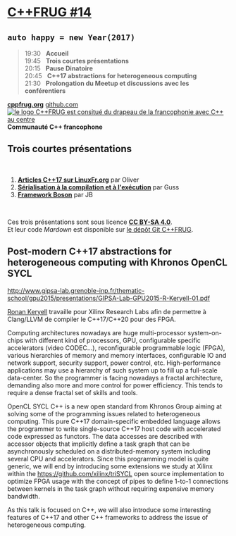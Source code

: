 [C++FRUG #14](https://www.meetup.com/fr-FR/User-Group-Cpp-Francophone/events/236788136/)
================
`auto happy = new Year(2017)`
----------------------------

> 19:30 &nbsp; **Accueil**  
> 19:45 &nbsp; **Trois courtes présentations**  
> 20:15 &nbsp; **Pause Dinatoire**  
> 20:45 &nbsp; **C++17 abstractions for heterogeneous computing**  
> 21:30 &nbsp; **Prolongation du Meetup et discussions avec les conférentiers**

[**cppfrug.org**](http://cppfrug.org/paris/events/2017-01-19_n14/) [github.com](https://github.com/cpp-frug/paris/blob/master/events/2017-01-19_n14/README.md) [![le logo C++FRUG est consitué du drapeau de la francophonie avec C++ au centre](http://cpp-frug.github.io/images/Cpp-Francophonie.svg "Logo C++FRUG")](https://github.com/cpp-frug/cpp-frug.github.io/blob/master/images/Cpp-Francophonie.svg) **Communauté C++ francophone**


Trois courtes présentations
---------------------------

&nbsp;

1. [**Articles C++17 sur LinuxFr.org**](LinuxFr.org) par Oliver
2. [**Sérialisation à la compilation et à l'exécution**](Serial) par Guss
3. [**Framework Boson**](Boson) par JB

&nbsp;

Ces trois présentations sont sous licence [**CC BY-SA 4.0**](https://creativecommons.org/licenses/by-sa/4.0/deed.fr).  
Et leur code *Mardown* est disponible sur [le dépôt Git C++FRUG](https://github.com/cpp-frug/paris/blob/master/events/2017-01-19_n14).


Post-modern C++17 abstractions for heterogeneous computing with Khronos OpenCL SYCL
-----------------------------------------------------------------------------------

http://www.gipsa-lab.grenoble-inp.fr/thematic-school/gpu2015/presentations/GIPSA-Lab-GPU2015-R-Keryell-01.pdf

[Ronan Keryell](https://www.linkedin.com/in/ronankeryell) travaille pour Xilinx Research Labs afin de permettre à Clang/LLVM de compiler le C++17/C++20 pour des FPGA.

Computing architectures nowadays are huge multi-processor system-on-chips with different kind of processors, GPU, configurable specific accelerators (video CODEC...), reconfigurable programmable logic (FPGA), various hierarchies of memory and memory interfaces, configurable IO and network support, security support, power control, etc. High-performance applications may use a hierarchy of such system up to fill up a full-scale data-center.  So the programmer is facing nowadays a fractal architecture, demanding  also more and more control for power efficiency. This tends to require a dense fractal set of skills and tools. 

OpenCL SYCL C++ is a new open standard from Khronos Group aiming at solving some of the programming issues related to heterogeneous computing.  This pure C++17 domain-specific embedded language allows the programmer to write single-source C++17 host code with accelerated code expressed as functors. The data accesses are described with accessor objects that implicitly define a task graph that can be asynchronously scheduled on a distributed-memory system including several CPU and accelerators. Since this programming model is quite generic, we will end by introducing some extensions we study at Xilinx within the https://github.com/xilinx/triSYCL open source implementation to optimize FPGA usage with the concept of pipes to define 1-to-1 connections between kernels in the task graph without requiring expensive memory bandwidth. 

As this talk is focused on C++, we will also introduce some interesting features of C++17 and other C++ frameworks to address the issue of heterogeneous computing.
